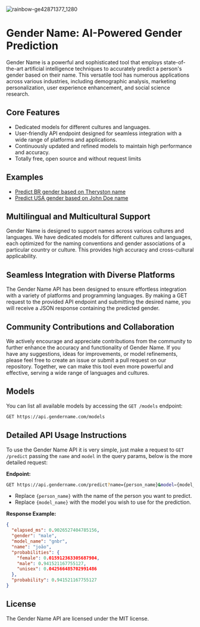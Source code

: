 ![rainbow-ge42871377_1280](https://github.com/Theryston/gender-name/assets/72868196/136e2a71-ee91-405a-820a-5b3f26cc3c90)

# Gender Name: AI-Powered Gender Prediction

Gender Name is a powerful and sophisticated tool that employs state-of-the-art artificial intelligence techniques to accurately predict a person's gender based on their name. This versatile tool has numerous applications across various industries, including demographic analysis, marketing personalization, user experience enhancement, and social science research.

## Core Features

- Dedicated models for different cultures and languages.
- User-friendly API endpoint designed for seamless integration with a wide range of platforms and applications.
- Continuously updated and refined models to maintain high performance and accuracy.
- Totally free, open source and without request limits

## Examples

- [Predict BR gender based on Theryston name](https://api.gendername.com/predict?name=Theryston&model=gnbr)
- [Predict USA gender based on John Doe name](https://api.gendername.com/predict?name=John+Doe&model=gnusa)

## Multilingual and Multicultural Support

Gender Name is designed to support names across various cultures and languages. We have dedicated models for different cultures and languages, each optimized for the naming conventions and gender associations of a particular country or culture. This provides high accuracy and cross-cultural applicability.

## Seamless Integration with Diverse Platforms

The Gender Name API has been designed to ensure effortless integration with a variety of platforms and programming languages. By making a GET request to the provided API endpoint and submitting the desired name, you will receive a JSON response containing the predicted gender.

## Community Contributions and Collaboration

We actively encourage and appreciate contributions from the community to further enhance the accuracy and functionality of Gender Name. If you have any suggestions, ideas for improvements, or model refinements, please feel free to create an issue or submit a pull request on our repository. Together, we can make this tool even more powerful and effective, serving a wide range of languages and cultures.

## Models

You can list all available models by accessing the `GET /models` endpoint:

```bash
GET https://api.gendername.com/models
```

## Detailed API Usage Instructions

To use the Gender Name API it is very simple, just make a request to `GET /predict` passing the `name` and `model` in the query params, below is the more detailed request:

**Endpoint:**

```bash
GET https://api.gendername.com/predict?name={person_name}&model={model_name}
```

- Replace `{person_name}` with the name of the person you want to predict.
- Replace `{model_name}` with the model you wish to use for the prediction.

**Response Example:**

```json
{
  "elapsed_ms": 0.9026527404785156,
  "gender": "male",
  "model_name": "gnbr",
  "name": "joão",
  "probabilities": {
    "female": 0.015912363305687904,
    "male": 0.941521167755127,
    "unisex": 0.042566485702991486
  },
  "probability": 0.941521167755127
}
```

## License

The Gender Name API are licensed under the MIT license.
